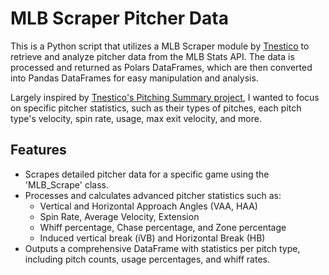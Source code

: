 # MLB Scraper Pitcher Data

This is a Python script that utilizes a MLB Scraper module by [Tnestico](https://github.com/tnestico/mlb_scraper) to retrieve and analyze pitcher data from the MLB Stats API. The data is processed and returned as Polars DataFrames, which are then converted into Pandas DataFrames for easy manipulation and analysis. 

Largely inspired by [Tnestico's Pitching Summary project](https://github.com/tnestico/pitching_summary), I wanted to focus on specific pitcher statistics, such as their types of pitches, each pitch type's velocity, spin rate, usage, max exit velocity, and more.

## Features
* Scrapes detailed pitcher data for a specific game using the 'MLB_Scrape' class.
* Processes and calculates advanced pitcher statistics such as:
	* Vertical and Horizontal Approach Angles (VAA, HAA)
	* Spin Rate, Average Velocity, Extension
	* Whiff percentage, Chase percentage, and Zone percentage
	* Induced vertical break (iVB) and Horizontal Break (HB)
* Outputs a comprehensive DataFrame with statistics per pitch type, including pitch counts, usage percentages, and whiff rates.  